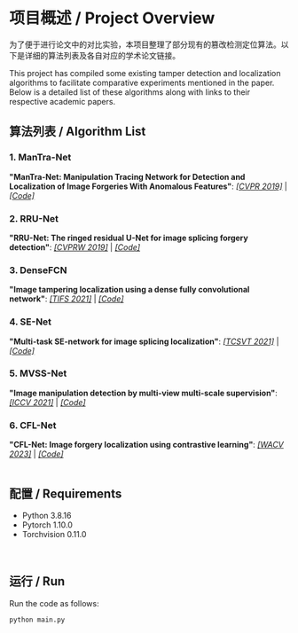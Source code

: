 # 项目概述 / Project Overview

为了便于进行论文中的对比实验，本项目整理了部分现有的篡改检测定位算法。以下是详细的算法列表及各自对应的学术论文链接。

This project has compiled some existing tamper detection and localization algorithms to facilitate comparative experiments mentioned in the paper. Below is a detailed list of these algorithms along with links to their respective academic papers.
<br>

## 算法列表 / Algorithm List

### 1. ManTra-Net
**"ManTra-Net: Manipulation Tracing Network for Detection and Localization of Image Forgeries With Anomalous Features"**: [*[CVPR 2019]*](https://openaccess.thecvf.com/content_CVPR_2019/papers/Wu_ManTra-Net_Manipulation_Tracing_Network_for_Detection_and_Localization_of_Image_CVPR_2019_paper.pdf) | [*[Code]*](https://github.com/SunnyHaze/ManTraNet-Pytorch/tree/main)
<br>
### 2. RRU-Net
**"RRU-Net: The ringed residual U-Net for image splicing forgery detection"**: [*[CVPRW 2019]*](http://openaccess.thecvf.com/content_CVPRW_2019/papers/CV-COPS/Bi_RRU-Net_The_Ringed_Residual_U-Net_for_Image_Splicing_Forgery_Detection_CVPRW_2019_paper.pdf) | [*[Code]*](https://github.com/yelusaleng/RRU-Net)
<br>
### 3. DenseFCN
**"Image tampering localization using a dense fully convolutional network"**: [*[TIFS 2021]*](https://ieeexplore.ieee.org/abstract/document/9393396) | [*[Code]*](https://github.com/ZhuangPeiyu/Dense-FCN-for-tampering-localization)
<br>
### 4. SE-Net
**"Multi-task SE-network for image splicing localization"**: [*[TCSVT 2021]*](https://www.fst.um.edu.mo/personal/wp-content/uploads/2022/07/Multi-Task_SE-Network.pdf) | [*[Code]*](https://github.com/YulansZhang/Multi-task-SE-Network-for-Image-Splicing-Localization)
<br>
### 5. MVSS-Net
**"Image manipulation detection by multi-view multi-scale supervision"**: [*[ICCV 2021]*](https://openaccess.thecvf.com/content/ICCV2021/papers/Chen_Image_Manipulation_Detection_by_Multi-View_Multi-Scale_Supervision_ICCV_2021_paper.pdf) | [*[Code]*](https://github.com/dong03/MVSS-Net)
<br>
### 6. CFL-Net
**"CFL-Net: Image forgery localization using contrastive learning"**: [*[WACV 2023]*](https://openaccess.thecvf.com/content/WACV2023/papers/Niloy_CFL-Net_Image_Forgery_Localization_Using_Contrastive_Learning_WACV_2023_paper.pdf) | [*[Code]*](https://github.com/Kishor-Bhaumik/CFLNet/tree/master)
<br>
<br>

## 配置 / Requirements

  - Python 3.8.16  
  - Pytorch 1.10.0  
  - Torchvision 0.11.0  
<br>

## 运行 / Run

Run the code as follows:
```
python main.py
```
